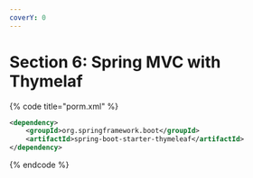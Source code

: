 ```yaml
---
coverY: 0
---
```


# Section 6: Spring MVC with Thymelaf



{% code title="porm.xml" %}
```xml
<dependency>
    <groupId>org.springframework.boot</groupId>
    <artifactId>spring-boot-starter-thymeleaf</artifactId>
</dependency>

```
{% endcode %}
